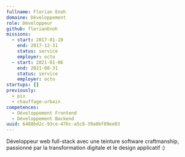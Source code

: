 ```yaml
---
fullname: Florian Enoh
domaine: Développement
role: Développeur
github: florianEnoh
missions:
  - start: 2017-01-10
    end: 2017-12-31
    status: service
    employer: octo
  - start: 2021-01-06
    end: 2021-08-31
    status: service
    employer: octo
startups: []
previously:
  - pix
  - chauffage-urbain
competences:
  - Développement Frontend
  - Développement Backend
uuid: 6488bd2c-93ce-47bc-a5c8-39a0bf09ee03
---
```

Développeur web full-stack avec une teinture software craftmanship, passionné par la transformation digitale et le design applicatif :)